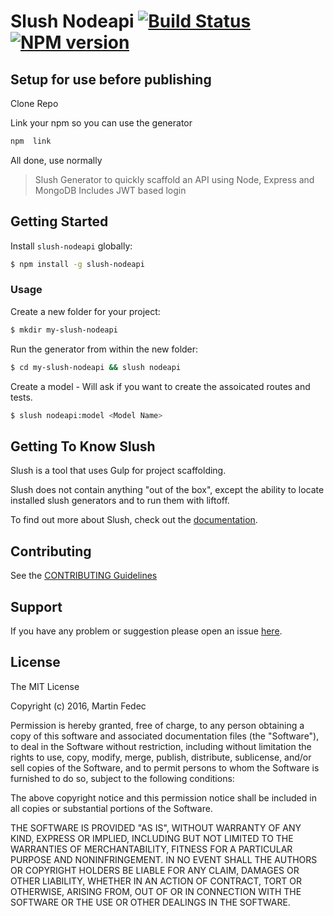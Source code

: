 # Slush Nodeapi [![Build Status](https://secure.travis-ci.org/amplitudesolutions/slush-nodeapi.png?branch=master)](https://travis-ci.org/amplitudesolutions/slush-nodeapi) [![NPM version](https://badge-me.herokuapp.com/api/npm/slush-nodeapi.png)](http://badges.enytc.com/for/npm/slush-nodeapi)

## Setup for use before publishing

Clone Repo

Link your npm so you can use the generator
```bash
npm  link
```

All done, use normally

> Slush Generator to quickly scaffold an API using Node, Express and MongoDB
> Includes JWT based login

## Getting Started

Install `slush-nodeapi` globally:

```bash
$ npm install -g slush-nodeapi
```

### Usage

Create a new folder for your project:

```bash
$ mkdir my-slush-nodeapi
```

Run the generator from within the new folder:

```bash
$ cd my-slush-nodeapi && slush nodeapi
```

Create a model - Will ask if you want to create the assoicated routes and tests.
```bash
$ slush nodeapi:model <Model Name>
```

## Getting To Know Slush

Slush is a tool that uses Gulp for project scaffolding.

Slush does not contain anything "out of the box", except the ability to locate installed slush generators and to run them with liftoff.

To find out more about Slush, check out the [documentation](https://github.com/slushjs/slush).

## Contributing

See the [CONTRIBUTING Guidelines](https://github.com/amplitudesolutions/slush-nodeapi/blob/master/CONTRIBUTING.md)

## Support
If you have any problem or suggestion please open an issue [here](https://github.com/amplitudesolutions/slush-nodeapi/issues).

## License 

The MIT License

Copyright (c) 2016, Martin Fedec

Permission is hereby granted, free of charge, to any person
obtaining a copy of this software and associated documentation
files (the "Software"), to deal in the Software without
restriction, including without limitation the rights to use,
copy, modify, merge, publish, distribute, sublicense, and/or sell
copies of the Software, and to permit persons to whom the
Software is furnished to do so, subject to the following
conditions:

The above copyright notice and this permission notice shall be
included in all copies or substantial portions of the Software.

THE SOFTWARE IS PROVIDED "AS IS", WITHOUT WARRANTY OF ANY KIND,
EXPRESS OR IMPLIED, INCLUDING BUT NOT LIMITED TO THE WARRANTIES
OF MERCHANTABILITY, FITNESS FOR A PARTICULAR PURPOSE AND
NONINFRINGEMENT. IN NO EVENT SHALL THE AUTHORS OR COPYRIGHT
HOLDERS BE LIABLE FOR ANY CLAIM, DAMAGES OR OTHER LIABILITY,
WHETHER IN AN ACTION OF CONTRACT, TORT OR OTHERWISE, ARISING
FROM, OUT OF OR IN CONNECTION WITH THE SOFTWARE OR THE USE OR
OTHER DEALINGS IN THE SOFTWARE.

